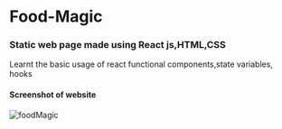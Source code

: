 # Food-Magic 
### Static web page made using React js,HTML,CSS
Learnt the basic usage of react functional components,state variables, hooks
#### Screenshot of website

![foodMagic](https://github.com/harshithatnbr/Food-Magic/assets/56475512/4737035a-4f50-415e-8e0c-185b2f5c8850)

